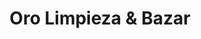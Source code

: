 ---
title: "Oro Limpieza & Bazar"
url: /general-fernandez-oro/oro-limpieza-und-bazar/
shop: Drogerie
---